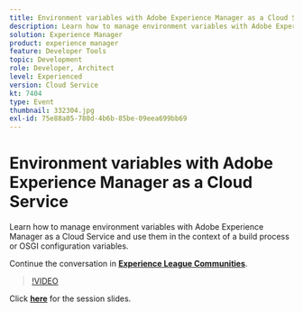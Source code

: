 ```yaml
---
title: Environment variables with Adobe Experience Manager as a Cloud Service
description: Learn how to manage environment variables with Adobe Experience Manager as a Cloud Service and use them in the context of a build process or OSGI configuration variables.
solution: Experience Manager
product: experience manager
feature: Developer Tools
topic: Development
role: Developer, Architect
level: Experienced
version: Cloud Service
kt: 7404
type: Event
thumbnail: 332304.jpg
exl-id: 75e88a05-780d-4b6b-85be-09eea699bb69
---
```

# Environment variables with Adobe Experience Manager as a Cloud Service

Learn how to manage environment variables with Adobe Experience Manager as a Cloud Service and use them in the context of a build process or OSGI configuration variables.

Continue the conversation in **[Experience League Communities](https://adobe.ly/36Yd3v6)**.

>[!VIDEO](https://video.tv.adobe.com/v/332304/?quality=12&learn=on&hidetitle=true)

Click **[here](/help/adobe-developers-live/assets/environment-variables-aemcs.pdf)** for the session slides.
